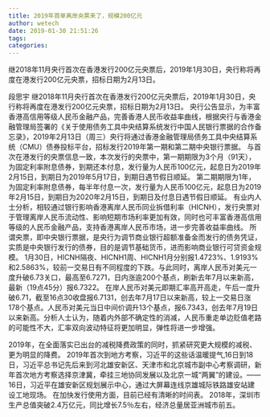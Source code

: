 ```yaml
---
title: 2019年首单离岸央票来了，规模200亿元
author: wetech
date: 2019-01-30 21:51:26
tags: 
categories: 
---
```

继2018年11月央行首次在香港发行200亿元央票后，2019年1月30日，央行称将再度在港发行200亿元央票，招标日期为2月13日。
<!-- more -->
段思宇
继2018年11月央行首次在香港发行200亿元央票后，2019年1月30日，央行称将再度在港发行200亿元央票，招标日期为2月13日。
央行公告显示，为丰富香港高信用等级人民币金融产品，完善香港人民币收益率曲线，根据央行与香港金融管理局签署的《关于使用债务工具中央结算系统发行中国人民银行票据的合作备忘录》，2019年2月13日（周三）央行将通过香港金融管理局债务工具中央结算系统（CMU）债券投标平台，招标发行2019年第一期和第二期中央银行票据。
与首次在港发行的央票信息一致，本次发行的央票中，第一期期限为3个月（91天），为固定利率附息债券，到期还本付息，发行量为人民币100亿元，起息日为2019年2月15日，到期日为2019年5月17日，到期日遇节假日顺延。
第二期期限为1年，为固定利率附息债券，每半年付息一次，发行量为人民币100亿元，起息日为2019年2月15日，到期日为2020年2月15日，到期日及付息日遇节假日顺延。
有业内人士分析，相较通过银行影响香港离岸人民币同业拆借利率（HICNH），发行央票对于管理离岸人民币流动性、影响短期市场利率更加有效，同时也可丰富香港高信用等级的人民币金融产品，支持香港离岸人民币市场，进一步完善收益率曲线。
所谓央票，即中央银行票据，是央行为调节商业银行超额准备金而发行的债务凭证，实质是中央银行发行的债券，目的是调节基础货币，进而影响商业银行可贷资金规模。
1月30日，HICNH隔夜、HICNH1周、HICNH1月分别报1.4723%、1.9193%和2.5863%，较前一交易日有不同程度的下跌。与此同时，离岸人民币对美元一度升破6.73关口，最高至6.7271，日内涨逾200个基点，刷新去年7月以来新高，最新（19点45分）报6.7322。
在岸人民币对美元即期汇率高开高走，午后一度升破6.71，截至16点30收盘报6.7131，创去年7月17日以来新高，较上一交易日涨178个基点。人民币对美元当日中间价调升13个基点，报6.7343，创去年7月19日以来新高。分析人士认为，随着内外部不确定性的消减，人民币重走单边贬值老路的可能性不大，汇率双向波动特征将更加明显，弹性将进一步增强。
 
 
2019年，在全面落实已出台的减税降费政策的同时，抓紧研究更大规模的减税、更为明显的降费。
2019年首次到地方考察，习近平的这些话温暖提气,16日到18日，习近平总书记先后来到河北雄安新区、天津市和北京城市副中心考察调研，新年首次地方考察选择京津冀，牵挂三地协同发展以及北京一城“两翼”的建设。——16日，习近平在雄安新区规划展示中心，通过大屏幕连线京雄城际铁路雄安站建设工地现场。
在加快发行使用方面，目前已经有清晰的时间表。
2018年，深圳市生产总值突破2.4万亿元，同比增长7.5％左右，经济总量居亚洲城市前五。
